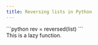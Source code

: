 ```yaml
---
title: Reversing lists in Python
---
```


<div markdown="1" class="ans">
```python
rev = reversed(list)
```
</div>
This is a lazy function.
